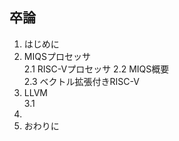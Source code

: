 ## 卒論
1. はじめに  
2. MIQSプロセッサ  
2.1 RISC-Vプロセッサ
2.2 MIQS概要  
2.3 ベクトル拡張付きRISC-V  
3. LLVM  
3.1 
4. 
5. おわりに
